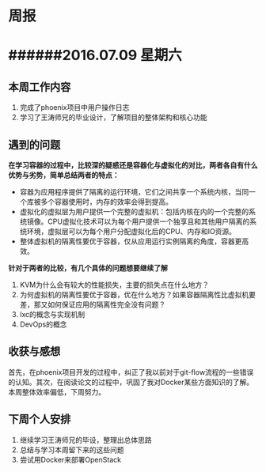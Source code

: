 # 周报
######2016.07.09 星期六
====
## 本周工作内容
1. 完成了phoenix项目中用户操作日志
2. 学习了王涛师兄的毕业设计，了解项目的整体架构和核心功能


## 遇到的问题
**在学习容器的过程中，比较深的疑惑还是容器化与虚拟化的对比，两者各自有什么优势与劣势，简单总结两者的特点：**

- 容器为应用程序提供了隔离的运行环境，它们之间共享一个系统内核，当同一个库被多个容器使用时，内存的效率会得到提高。
- 虚拟化的虚拟层为用户提供一个完整的虚拟机：包括内核在内的一个完整的系统镜像。CPU虚拟化技术可以为每个用户提供一个独享且和其他用户隔离的系统环境，虚拟层可以为每个用户分配虚拟化后的CPU、内存和IO资源。
- 整体虚拟机的隔离性要优于容器，仅从应用运行实例隔离的角度，容器更高效。

**针对于两者的比较，有几个具体的问题想要继续了解**

1. KVM为什么会有较大的性能损失，主要的损失点在什么地方？
2. 为何虚拟机的隔离性要优于容器，优在什么地方？如果容器隔离性比虚拟机要差，那又如何保证应用的隔离性完全没有问题？
3. lxc的概念与实现机制
4. DevOps的概念

## 收获与感想

首先，在phoenix项目开发的过程中，纠正了我以前对于git-flow流程的一些错误的认知。其次，在阅读论文的过程中，巩固了我对Docker某些方面知识的了解。本周整体效率偏低，下周努力。

## 下周个人安排

1. 继续学习王涛师兄的毕设，整理出总体思路
2. 总结与学习本周留下来的这些问题
3. 尝试用Docker来部署OpenStack
